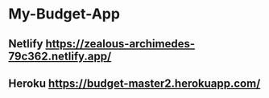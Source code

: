 # My-Budget-App

## Netlify https://zealous-archimedes-79c362.netlify.app/
## Heroku  https://budget-master2.herokuapp.com/
